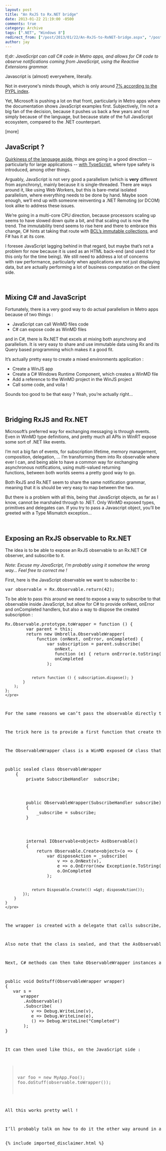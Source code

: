 ```yaml
---
layout: post
title: "An RxJS to Rx.NET bridge"
date: 2013-01-22 21:19:00 -0500
comments: true
category: Archive
tags: [".NET", "Windows 8"]
redirect_from: ["/post/2013/01/22/An-RxJS-to-RxNET-bridge.aspx", "/post/2013/01/22/an-rxjs-to-rxnet-bridge.aspx"]
author: jay
---
```

<!-- more -->
<p><em>tl;dr: JavaScript can call C# code in Metro apps, and allows for C# code to observe notifications coming from JavaScript, using the Reactive Extensions grammar.</em></p>
<p>Javascript is (almost) everywhere, literally.</p>
<p>Not in everyone's minds though, which is only around <a href="https://sites.google.com/site/pydatalog/pypl/PyPL-PopularitY-of-Programming-Language">7% according to the PYPL index</a>.</p>
<p>Yet, Microsoft is pushing a lot on that front, particularly in Metro apps where the documentation shows JavaScript examples first. Subjectively, I&rsquo;m not a big fan of the decision, because it pushes us back a few years and not simply because of the language, but because state&nbsp;of the full JavaScript ecosystem, compared to the .NET counterpart.</p>
<p>[more]</p>
<h2>JavaScript ?</h2>
<p><a href="http://www.youtube.com/watch?v=hQVTIJBZook">Quirkiness of the language aside</a>, things are going in a good direction -- particularly for large applications -- <a href="http://www.typescriptlang.org/">with TypeScript</a>, where type safety is introduced, among other things.</p>
<p>Arguably, JavaScript is not very good a parallelism (which is <strong>very</strong> different from asynchrony), mainly because it is single-threaded. There are ways around it, like using Web Workers, but this is bare-metal isolated parallelism, where everything needs to be done by hand. Maybe soon enough, we&rsquo;ll end up with someone reinventing a .NET Remoting (or DCOM) look alike to address these issues.</p>
<p>We&rsquo;re going in a multi-core CPU direction, because processors scaling up seems to have slowed down quite a bit, and that scaling out is now the trend. The immutability trend seems to rise here and there to embrace this change, C# hints at taking that route with <a href="http://blogs.msdn.com/b/bclteam/archive/2012/12/18/preview-of-immutable-collections-released-on-nuget.aspx">BCL&rsquo;s immutable collections</a>, and F# has it at its core.</p>
<p>I foresee JavaScript lagging behind in that regard, but maybe that&rsquo;s not a problem for now because it is used as an HTML back-end (and used it for this only&nbsp;for the time being). We still need to address a lot of concerns with&nbsp;raw performance, particularly when applications are not just displaying data, but are actually performing a lot of business computation on the client side.</p>
<p>&nbsp;</p>
<h2>Mixing C# and JavaScript</h2>
<p>Fortunately, there is a very good way to do actual parallelism in Metro apps because of two things :</p>
<ul>
<li>JavaScript can call WinMD files code</li>
<li>C# can expose code as WinMD files</li>
</ul>
<p>and in C#, there is Rx.NET that excels at mixing both asynchrony and parallelism. It is very easy to share and use immutable data using Rx and its Query based programming which makes it a good fit.</p>
<p>It&rsquo;s actually pretty easy to create a mixed environments application :</p>
<ul>
<li>Create a WinJS app</li>
<li>Create a C# Windows Runtime Component, which creates a WinMD file</li>
<li>Add a reference to the WinMD project in the WinJS project</li>
<li>Call some code, and voila !</li>
</ul>
<p>Sounds too good to be that easy ?&nbsp;Yeah, you&rsquo;re actually right&hellip;</p>
<p>&nbsp;</p>
<h2>Bridging RxJS and Rx.NET</h2>
<p>Microsoft&rsquo;s preferred way for exchanging messaging is through events. Even in WinMD type definitions, and pretty much all APIs in WinRT expose some sort of .NET like events.</p>
<p>I&rsquo;m not a big fan of events, for subscription lifetime, memory management, composition, delegation, &hellip; I&rsquo;m transforming them into Rx observable&nbsp;where ever I can, and being able to have a common way&nbsp;for exchanging asynchronous&nbsp;notifications, using&nbsp;multi-valued returning functions,&nbsp;between both worlds seems a pretty good way to go.</p>
<p>Both RxJS and Rx.NET seem to share the same notification&nbsp;grammar, meaning that it is should be very easy to map between the two.</p>
<p>But there is a problem with all this, being that JavaScript objects, as far as I know,&nbsp;cannot be marshaled through to .NET. Only WinMD exposed types, primitives and delegates can. If you try to pass a Javascript object, you&rsquo;ll be greeted with a Type Mismatch exception&hellip;</p>
<p>&nbsp;</p>
<h2>Exposing an RxJS observable to Rx.NET</h2>
<p>The idea is to be able to expose an RxJS observable to an Rx.NET C# observer, and subscribe to it.</p>
<p><em>Note: Excuse my JavaScript, I&rsquo;m probably using it somehow the wrong way&hellip; Feel free to correct me !</em></p>
<p>First, here is the JavaScript&nbsp;observable we want to subscribe to :</p>
<pre>var observable = Rx.Observable.return(42);</pre>
<p>To be able to pass this around we need to expose a way to subscribe to that observable inside JavaScript, but allow for C# to provide onNext, onError and onCompleted handlers, but also a way to dispose the created subscription :</p>
<pre class="brush: javascript">Rx.Observable.prototype.toWrapper = function () {
        var parent = this;
        return new Umbrella.ObservableWrapper(
            function (onNext, onError, onCompleted) {
                var subscription = parent.subscribe(
                   onNext, 
                   function (e) { return onError(e.toString()); },
                   onCompleted
                );

                return function () { subscription.dispose(); }
            }
        );
    }; 
    </pre>
<p>For the same reasons we can&rsquo;t pass the observable directly to C#, we can&rsquo;t pass the subscription returned by to subscribe back to C#. We also can&rsquo;t pass the exception as-is.</p>
<p>The trick here is to provide a first function that create the subscription, and return another that disposes it.</p>
<p>The ObservableWrapper class is a WinMD exposed C# class that takes this form :</p>
<pre class="brush: c-sharp">public sealed class ObservableWrapper
    {
        private SubscribeHandler _subscribe;
</pre>
<pre class="brush: c-sharp"> 
        public ObservableWrapper(SubscribeHandler subscribe)
        {
            _subscribe = subscribe;
        }
</pre>
<pre class="brush: c-sharp"> 
        internal IObservable&lt;object&gt; AsObservable()
        {
            return Observable.Create&lt;object&gt;(o =&gt; {
                var disposeAction = _subscribe(
                    v =&gt; o.OnNext(v), 
                    e =&gt; o.OnError(new Exception(e.ToString())),
                    o.OnCompleted
                );
 
                return Disposable.Create(() =&gt; disposeAction());
            });
        }
    }
    </pre>
<p>The wrapper is created with a delegate that calls subscribe, and the observer is decomposed as three lambdas for the notifications. The subscribe delegate create a delegate that will dispose the subscription on the JavaScript side, when the C# observable will be disposed.</p>
<p>Also note that the class is sealed, and that the AsObservable method is internal, because it exposes .NET only types and will only be used from .NET code.</p>
<p>Next, C# methods can then take ObservableWrapper instances as parameters, which can be subscribed to :</p>
<pre class="brush: c-sharp">public void DoStuff(ObservableWrapper wrapper)
{
   var s = 
      wrapper
       .AsObservable()
       .Subscribe(
          v =&gt; Debug.WriteLine(v), 
          e =&gt; Debug.WriteLine(e),
          () =&gt; Debug.WriteLine("Completed")
       );
}
</pre>
<p>It can then used like this, on the JavaScript side :</p>
<blockquote>
<pre class="brush: javascript">var foo = new MyApp.Foo(); 
foo.doStuff(observable.toWrapper());</pre>
</blockquote>
<p>All this works pretty well !</p>
<p>I&rsquo;ll probably talk on how to do it the other way around in another blog post, as there are some other tricks to use to make this work.</p>
{% include imported_disclaimer.html %}

